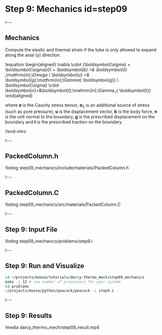 # Step 9: Mechanics id=step09

!---

## Mechanics

Compute the elastic and thermal strain if the tube is only allowed to expand along the axial (y)
direction.

!equation
\begin{aligned}
\nabla \cdot (\boldsymbol{\sigma} + \boldsymbol{\sigma}_0) + \boldsymbol{b} =& \boldsymbol{0} \;\mathrm{in}\;\Omega \\
\boldsymbol{u} =& \boldsymbol{g}\;\mathrm{in}\;\Gamma_{ \boldsymbol{g}} \\
\boldsymbol{\sigma} \cdot \boldsymbol{n}=&\boldsymbol{t}\;\mathrm{in}\;\Gamma_{ \boldsymbol{t}}
\end{aligned}

where $\boldsymbol{\sigma}$  is the Cauchy stress tensor, $\boldsymbol{\sigma}_0$
is an additional source of stress (such as pore pressure), $\boldsymbol{u}$ is
the displacement vector, $\boldsymbol{b}$ is the body force, $\boldsymbol{n}$ is
the unit normal to the boundary, $\boldsymbol{g}$ is the prescribed displacement
on the boundary and $\boldsymbol{t}$ is the prescribed traction on the boundary.

!!end-intro

!---

## PackedColumn.h

!listing step09_mechanics/include/materials/PackedColumn.h

!---

## PackedColumn.C

!listing step09_mechanics/src/materials/PackedColumn.C

!---

## Step 9: Input File

!listing step09_mechanics/problems/step9.i

!---

## Step 9: Run and Visualize

```bash
cd ~/projects/moose/tutorials/darcy-thermo_mech/step09_mechanics
make -j 12 # use number of processors for your system
cd problems
~/projects/moose/python/peacock/peacock -i step9.i
```

!---

## Step 9: Results

!media darcy_thermo_mech/step09_result.mp4
